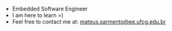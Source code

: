 - Embedded Software Engineer
- I am here to learn =)
- Feel free to contact me at: mateus.sarmento@ee.ufcg.edu.br

<!---
mts-sarmento/mts-sarmento is a ✨ special ✨ repository because its `README.md` (this file) appears on your GitHub profile.
You can click the Preview link to take a look at your changes.
--->
